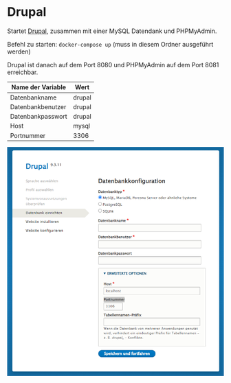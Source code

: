 # Drupal

Startet [Drupal](https://www.drupal.org/), zusammen mit einer MySQL Datendank und PHPMyAdmin. 

Befehl zu starten: ```docker-compose up``` (muss in diesem Ordner ausgeführt werden)

Drupal ist danach auf dem Port 8080 und PHPMyAdmin auf dem Port 8081 erreichbar.

Name der Variable | Wert
---|---
Datenbankname | drupal
Datenbankbenutzer | drupal
Datenbankpasswort | drupal
Host | mysql
Portnummer | 3306

![Screenshot der Installation](config.png)